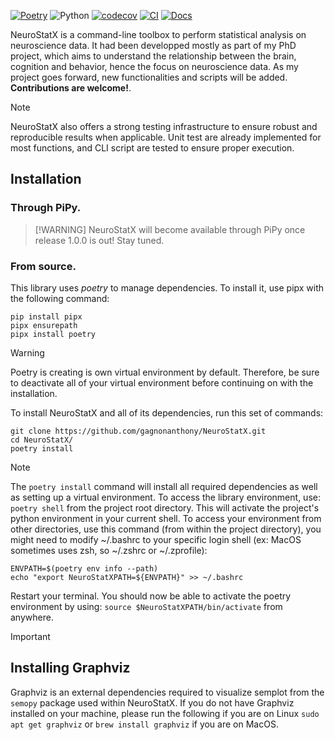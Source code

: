 [![Poetry](https://img.shields.io/endpoint?url=https://python-poetry.org/badge/v0.json)](https://python-poetry.org/)
![Python](https://img.shields.io/badge/Python-3.10%2B-blue)
[![codecov](https://codecov.io/gh/gagnonanthony/NeuroStatX/graph/badge.svg?token=7P0QUI6B8U)](https://codecov.io/gh/gagnonanthony/NeuroStatX)
[![CI](https://github.com/gagnonanthony/NeuroStatX/actions/workflows/build-dev.yml/badge.svg?branch=main)](https://github.com/gagnonanthony/NeuroStatX/actions/workflows/build-dev.yml)
[![Docs](https://github.com/gagnonanthony/NeuroStatX/actions/workflows/deploy.yml/badge.svg?branch=main)](https://github.com/gagnonanthony/NeuroStatX/actions/workflows/build-dev.yml)

NeuroStatX is a command-line toolbox to perform statistical analysis on neuroscience data.
It had been developped mostly as part of my PhD project, which aims to understand the
relationship between the brain, cognition and behavior, hence the focus on neuroscience data.
As my project goes forward, new functionalities and scripts will be added.
**Contributions are welcome!**.

> [!NOTE] 
> NeuroStatX also offers a strong testing infrastructure to ensure robust and reproducible
> results when applicable. Unit test are already implemented for most functions, and CLI
> script are tested to ensure proper execution.

## Installation

### Through PiPy.

> [!WARNING] NeuroStatX will become available through PiPy once release 1.0.0 is out!
> Stay tuned.

### From source.

This library uses *poetry* to manage dependencies. To install it, use pipx with
the following command:

```
pip install pipx
pipx ensurepath
pipx install poetry
```

> [!WARNING]
> Poetry is creating is own virtual environment by default. Therefore, be sure
> to deactivate all of your virtual environment before continuing on with the
> installation.

To install NeuroStatX and all of its dependencies, run this set of commands:

```
git clone https://github.com/gagnonanthony/NeuroStatX.git
cd NeuroStatX/
poetry install
```

> [!NOTE]
> The `poetry install` command will install all required dependencies as well
> as setting up a virtual environment. To access the library environment, use:
> `poetry shell` from the project root directory. This will activate the
> project's python environment in your current shell.
> To access your environment from other directories, use this command (from
> within the project directory), you might need to modify ~/.bashrc to your 
> specific login shell (ex: MacOS sometimes uses zsh, so ~/.zshrc or ~/.zprofile):
```
ENVPATH=$(poetry env info --path)
echo "export NeuroStatXPATH=${ENVPATH}" >> ~/.bashrc
```
Restart your terminal. You should now be able to activate the poetry
environment by using: `source $NeuroStatXPATH/bin/activate` from anywhere.

> [!IMPORTANT]
> ## Installing Graphviz
> Graphviz is an external dependencies required to visualize semplot from the
> ``semopy`` package used within NeuroStatX. If you do not have Graphviz installed on
> your machine, please run the following if you are on Linux `sudo apt get graphviz`
> or `brew install graphviz` if you are on MacOS.
